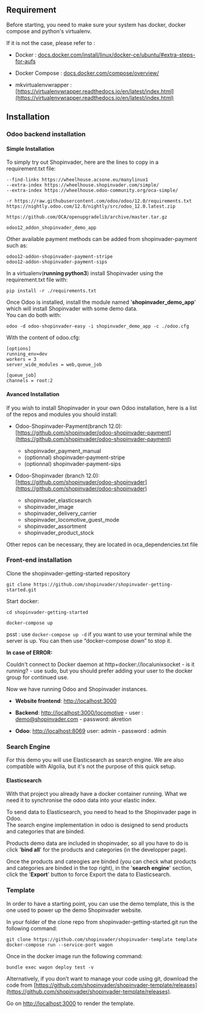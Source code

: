 ## Requirement


Before starting, you need to make sure your system has docker, docker compose and python's virtualenv.


If it is not the case, please refer to :


- Docker : [docs.docker.com/install/linux/docker-ce/ubuntu/#extra-steps-for-aufs](https://docs.docker.com/install/linux/docker-ce/ubuntu/#extra-steps-for-aufs)


- Docker Compose : [docs.docker.com/compose/overview/](https://docs.docker.com/compose/overview/)

- mkvirtualenvwrapper : [https://virtualenvwrapper.readthedocs.io/en/latest/index.html](https://virtualenvwrapper.readthedocs.io/en/latest/index.html)


## Installation

### Odoo backend installation

#### Simple Installation
To simply try out Shopinvader, here are the lines to copy in a requirement.txt file:
```
--find-links https://wheelhouse.acsone.eu/manylinux1
--extra-index https://wheelhouse.shopinvader.com/simple/
--extra-index https://wheelhouse.odoo-community.org/oca-simple/

-r https://raw.githubusercontent.com/odoo/odoo/12.0/requirements.txt
https://nightly.odoo.com/12.0/nightly/src/odoo_12.0.latest.zip

https://github.com/OCA/openupgradelib/archive/master.tar.gz

odoo12_addon_shopinvader_demo_app

```

Other available payment methods can be added from shopinvader-payment such as:

```
odoo12-addon-shopinvader-payment-stripe
odoo12-addon-shopinvader-payment-sips
```

In a virtualenv(<strong>running python3</strong>) install Shopinvader using the requirement.txt file with:

```
pip install -r ./requirements.txt
```

Once Odoo is installed, install the module named '<strong>shopinvader_demo_app</strong>' which will install Shopinvader with some demo data.<br/>
You can do both with:

```
odoo -d odoo-shopinvader-easy -i shopinvader_demo_app -c ./odoo.cfg
```

With the content of odoo.cfg: 

```
[options]
running_env=dev
workers = 3
server_wide_modules = web,queue_job

[queue_job]
channels = root:2
```

#### Avanced Installation
If you wish to install Shopinvader in your own Odoo installation, here is a list of the repos and modules you should install:

- Odoo-Shopinvader-Payment(branch 12.0): [https://github.com/shopinvader/odoo-shopinvader-payment](https://github.com/shopinvader/odoo-shopinvader-payment)
	- shopinvader_payment_manual
	- (optionnal) shopinvader-payment-stripe
	- (optionnal) shopinvader-payment-sips

- Odoo-Shopinvader (branch 12.0): [https://github.com/shopinvader/odoo-shopinvader](https://github.com/shopinvader/odoo-shopinvader)
	- shopinvader_elasticsearch
	- shopinvader_image
	- shopinvader_delivery_carrier
	- shopinvader_locomotive_guest_mode
	- shopinvader_assortment
	- shopinvader_product_stock

Other repos can be necessary, they are located in oca_dependencies.txt file

### Front-end installation

Clone the shopinvader-getting-started repository


```
git clone https://github.com/shopinvader/shopinvader-getting-started.git
```


Start docker:


```
cd shopinvader-getting-started
```


```
docker-compose up
```

psst : use `docker-compose up -d` if you want to use your terminal while the server is up. You can then use “docker-compose down” to stop it.


**In case of ERROR:**


Couldn't connect to Docker daemon at http+docker://localunixsocket - is it running?  - use sudo, but you should prefer adding your user to the docker group for continued use.


Now we have running Odoo and Shopinvader instances.


- **Website frontend**: [http://localhost:3000](http://localhost:3000)

- **Backend**: [http://localhost:3000/locomotive](http://localhost:3000/locomotive)
		- user : demo@shopinvader.com
		- password: akretion

- **Odoo**: [http://localhost:8069](http://localhost:8069) user: admin - password : admin


### Search Engine

For this demo you will use Elasticsearch as search engine.
We are also compatible with Algolia, but it's not the purpose of this quick setup.

#### Elasticsearch

With that project you already have a docker container running.
What we need it to synchronise the odoo data into your elastic index.

To send data to Elasticsearch, you need to head to the Shopinvader page in Odoo.<br/>
The search engine implementation in odoo is designed to send products and categories that are binded. 

Products demo data are included in shopinvader, so all you have to do is click '<strong>bind all</strong>' for the products and categories (in the developper page).

Once the products and cateogies are binded (you can check what products and categories are binded in the top right), in the '<strong>search engine</strong>' section, click the '<strong>Export</strong>' button to force Export the data to Elasticsearch.


### Template


In order to have a starting point, you can use the demo template, this is the one used to power up the demo Shopinvader website.

In your folder of the clone repo from shopinvader-getting-started.git run the following command:

```
git clone https://github.com/shopinvader/shopinvader-template template
docker-compose run --service-port wagon
```

Once in the docker image run the following command:

```
bundle exec wagon deploy test -v
```




Alternatively, if you don’t want to manage your code using git, download the code from [https://github.com/shopinvader/shopinvader-template/releases](https://github.com/shopinvader/shopinvader-template/releases).

Go on [http://localhost:3000](http://localhost:3000) to render the template.

